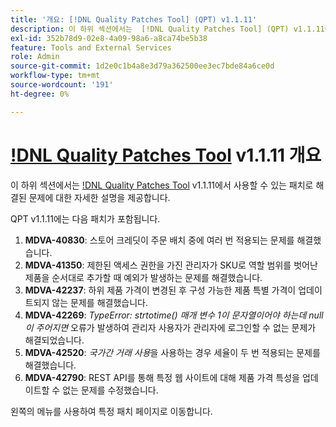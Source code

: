 ```yaml
---
title: '개요: [!DNL Quality Patches Tool] (QPT) v1.1.11'
description: 이 하위 섹션에서는  [!DNL Quality Patches Tool] (QPT) v1.1.11에서 사용할 수 있는 패치로 해결된 문제에 대한 자세한 설명을 제공합니다.
exl-id: 352b78d9-02e8-4a09-98a6-a8ca74be5b38
feature: Tools and External Services
role: Admin
source-git-commit: 1d2e0c1b4a8e3d79a362500ee3ec7bde84a6ce0d
workflow-type: tm+mt
source-wordcount: '191'
ht-degree: 0%

---
```


# [!DNL Quality Patches Tool](QPT) v1.1.11 개요

이 하위 섹션에서는 [!DNL Quality Patches Tool](QPT) v1.1.11에서 사용할 수 있는 패치로 해결된 문제에 대한 자세한 설명을 제공합니다.

QPT v1.1.11에는 다음 패치가 포함됩니다.

1. **MDVA-40830**: 스토어 크레딧이 주문 배치 중에 여러 번 적용되는 문제를 해결했습니다.
1. **MDVA-41350**: 제한된 액세스 권한을 가진 관리자가 SKU로 역할 범위를 벗어난 제품을 순서대로 추가할 때 예외가 발생하는 문제를 해결했습니다.
1. **MDVA-42237**: 하위 제품 가격이 변경된 후 구성 가능한 제품 특별 가격이 업데이트되지 않는 문제를 해결했습니다.
1. **MDVA-42269**: *TypeError: strtotime() 매개 변수 1이 문자열이어야 하는데 null이 주어지면* 오류가 발생하여 관리자 사용자가 관리자에 로그인할 수 없는 문제가 해결되었습니다.
1. **MDVA-42520**: *국가간 거래 사용*&#x200B;을 사용하는 경우 세율이 두 번 적용되는 문제를 해결했습니다.
1. **MDVA-42790**: REST API를 통해 특정 웹 사이트에 대해 제품 가격 특성을 업데이트할 수 없는 문제를 수정했습니다.

왼쪽의 메뉴를 사용하여 특정 패치 페이지로 이동합니다.
